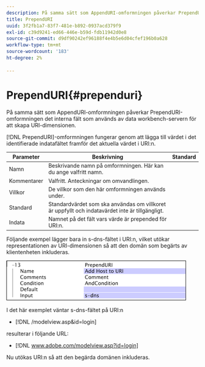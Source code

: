 ```yaml
---
description: På samma sätt som AppendURI-omformningen påverkar PrependURI-omformningen det interna fält som används av data workbench-servern för att skapa URI-dimensionen.
title: PrependURI
uuid: 3f2fb1a7-83f7-481e-b892-0937acd379f9
exl-id: c39d9241-ed66-446e-b59d-fdb11942d0e8
source-git-commit: d9df90242ef96188f4e4b5e6d04cfef196b0a628
workflow-type: tm+mt
source-wordcount: '183'
ht-degree: 2%

---
```


# PrependURI{#prependuri}

På samma sätt som AppendURI-omformningen påverkar PrependURI-omformningen det interna fält som används av data workbench-servern för att skapa URI-dimensionen.

[!DNL PrependURI]-omformningen fungerar genom att lägga till värdet i det identifierade indatafältet framför det aktuella värdet i URI:n.

| Parameter | Beskrivning | Standard |
|---|---|---|
| Namn | Beskrivande namn på omformningen. Här kan du ange valfritt namn. |  |
| Kommentarer | Valfritt. Anteckningar om omvandlingen. |  |
| Villkor | De villkor som den här omformningen används under. |  |
| Standard | Standardvärdet som ska användas om villkoret är uppfyllt och indatavärdet inte är tillgängligt. |  |
| Indata | Namnet på det fält vars värde är prepended för URI:n. |  |

Följande exempel lägger bara in s-dns-fältet i URI:n, vilket utökar representationen av URI-dimensionen så att den domän som begärts av klientenheten inkluderas.

![](assets/cfg_TransformationType_PrependURI.png)

I det här exemplet väntar s-dns-fältet på URI:n

* [!DNL /modelview.asp&id=login]

resulterar i följande URL:

* [!DNL www.adobe.com/modelview.asp?id=login]

Nu utökas URI:n så att den begärda domänen inkluderas.
